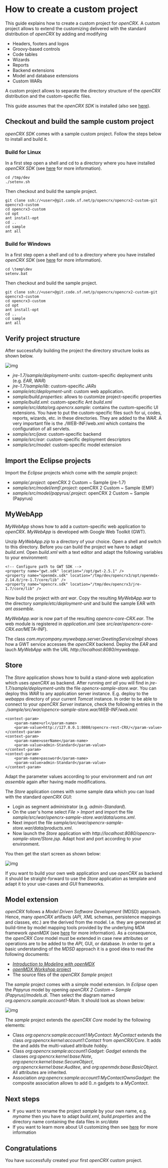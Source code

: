 # How to create a custom project #

This guide explains how to create a custom project for _openCRX_. A custom project allows to extend the customizing delivered with the standard distribution of _openCRX_ by adding and modifying

* Headers, footers and logos
* Groovy-based controls
* Code tables
* Wizards
* Reports
* Backend extensions
* Model and database extensions
* Custom WARs

A custom project allows to separate the directory structure of the _openCRX_ distribution and the custom-specific files.

This guide assumes that the _openCRX SDK_ is installed (also see [here](Sdk/StepByStepEclipse.md)).

## Checkout and build the sample custom project ##

_openCRX SDK_ comes with a sample custom project. Follow the steps below to install and build it. 

### Build for Linux ###

In a first step open a shell and cd to a directory where you have installed _openCRX SDK_ (see  [here](Sdk/StepByStepEclipse.md) for more information).

```
cd /tmp/dev
./setenv.sh
```

Then checkout and build the sample project.

```
git clone ssh://<user>@git.code.sf.net/p/opencrx/opencrx2-custom-git opencrx3-custom
cd opencrx3-custom
cd opt
ant install-opt
cd ..
cd sample
ant all
```

### Build for Windows ###
In a first step open a shell and cd to a directory where you have installed _openCRX SDK_ (see  [here](Sdk/StepByStepEclipse.md) for more information).

```
cd \temp\dev
setenv.bat
```

Then checkout and build the sample project.

```
git clone ssh://<user>@git.code.sf.net/p/opencrx/opencrx2-custom-git opencrx3-custom
cd opencrx3-custom
cd opt
ant install-opt
cd ..
cd sample
ant all
```

## Verify project structure ##
After successfully building the project the directory structure looks as shown below.

![img](files/CustomProject/pic150.png)

* _jre-1.7/sample/deployment-units_: custom-specific deployment units (e.g. _EAR_, _WAR_)
* _jre-1.7/sample/lib_: custom-specific _JARs_
* _sample/etc/deployment-unit_: custom web application.
* _sample/build.properties_: allows to customize project-specific properties
* _sample/build.xml_: custom-specific Ant _build.xml_
* _sample/src/data/org.opencrx.sample_: contains the custom-specific UI extensions. You have to put the custom-specific files such for ui, codes, reports, wizards, etc. in these directories. They are added to the _WAR_. A very important file is the ./WEB-INF/web.xml which contains the configuration of all servlets.
* _sample/src/java_: custom-specific backend
* _sample/src/ear_: custom-specific deployment descriptors
* _sample/src/model_: custom-specific model extension

## Import the Eclipse projects ##
Import the _Eclipse_ projects which come with the _sample_ project:
* _sample/.project_: openCRX 2 Custom ~ Sample (jre-1.7)
* _sample/src/model/emf/.project_: openCRX 2 Custom ~ Sample (EMF)
* _sample/src/model/papyrus/.project_: openCRX 2 Custom ~ Sample (Papyrus)

## MyWebApp ##
_MyWebApp_ shows how to add a custom-specific web application to _openCRX_. _MyWebApp_ is developed with Google Web Toolkit (GWT). 

Unzip _MyWebApp.zip_ to a directory of your choice. Open a shell and switch to this directory. Before you can build the project we have to adapt _build.xml_. Open _build.xml_ with a text editor and adapt the following variables to your environment:

```
<!-- Configure path to GWT SDK -->
<property name="gwt.sdk" location="/opt/gwt-2.5.1" />
<property name="openmdx.sdk" location="/tmp/dev/opencrx3/opt/openmdx-2.14.0/jre-1.7/core/lib" />
<property name="opencrx.sdk" location="/tmp/dev/opencrx3/jre-1.7/core/lib" />
```
 
Now build the project with _ant war_. Copy the resulting _MyWebApp.war_ to the directory _sample/etc/deployment-unit_ and build the sample EAR with _ant assemble_. 

_MyWebApp.war_ is now part of the resulting _opencrx-core-CRX.ear_. The web module is registered in _application.xml_ (see _src/ear/opencrx-core-CRX.ear/META-INF_).
 
The class _com.mycompany.mywebapp.server.GreetingServiceImpl_ shows how a GWT service accesses the _openCRX_ backend. Deploy the _EAR_ and lauch _MyWebApp_ with the URL _http://localhost:8080/mywebapp_.

## Store ##
The _Store_ application shows how to build a stand-alone web application which uses _openCRX_ as backend. 
After running _ant all_ you will find in _jre-1.7/sample/deployment-units_ the file _opencrx-sample-store.war_. 
You can deploy this _WAR_ to any application server instance. E.g. deploy to the _webapps_ directory of your 
current _Tomcat_ instance. In order to be able to connect to your _openCRX Server_ instance, check the 
following entries  in the _./sample/src/war/opencrx-sample-store.war/WEB-INF/web.xml_:

```
<context-param>
	<param-name>url</param-name>
	<param-value>http://127.0.0.1:8080/opencrx-rest-CRX/</param-value>
</context-param>
<context-param>
	<param-name>userName</param-name>
	<param-value>admin-Standard</param-value>
</context-param>
<context-param>
	<param-name>password</param-name>
	<param-value>admin-Standard</param-value>
</context-param>
```

Adapt the parameter values according to your environment and run _ant assemble_ again after having made modifications.

The _Store_ application comes with some sample data which you can load with the standard _openCRX GUI_:

* Login as segment administrator (e.g. _admin-Standard_).
* On the user's home select _File > Import_ and import the file _sample/src/war/opencrx-sample-store.war/data/uoms.xml_.
* Next import the file _sample/src/war/opencrx-sample-store.war/data/products.xml_.
* Now launch the _Store_ application with _http://localhost:8080/opencrx-sample-store/Store.jsp_. Adapt host and
  port according to your environment.
  
You then get the start screen as shown below:

![img](files/CustomProject/pic140.png)

If you want to build your own web application and use _openCRX_ as backend it should be straight-forward 
to use the _Store_ application as template and adapt it to your use-cases and _GUI_ frameworks.

## Model extension ##
_openCRX_ follows a _Model Driven Software Development_ (MDSD) approach. Hence, many _openCRX_ artifacts (_API_,
_XML_ schemas, persistence mappings and classes, etc.) are the derived from the model. I.e. they are generated 
at build-time by model mapping tools provided by the underlying _MDA_ framework 
_openMDX_ (see [here](http://www.opencrx.org) for more information). As a consequence, the _openCRX Core_ model 
must be extended in case new attributes or operations are to be added to the _API_, GUI, or database. In order 
to get a basic understanding of the _MDSD_ approach it is a good idea to read the following documents:

* [_Introduction to Modeling with openMDX_](http://sourceforge.net/p/openmdx/wiki/IntroductionToModeling/) 
* [_openMDX Workshop_ project](http://sourceforge.net/p/openmdx/wiki/Sdk30.Workshop/)
* The source files of the _openCRX Sample_ project

The _sample_ project comes with a simple model extension. In _Eclipse_ open the _Papyrus_ model by opening
_openCRX 2 Custom ~ Sample (Papyrus)/models.di_. Then select the diagram named _org.opencrx.sample.account1-Main_. It 
should look as shown below:

![img](files/CustomProject/pic160.png)

The _sample_ project extends the _openCRX Core_ model by the following elements:

* Class _org:opencrx:sample:account1:MyContact_: _MyContact_ extends the class _org:opencrx:kernel:account1:Contact_ 
  from _openCRX/Core_. It adds the  and adds the multi-valued attribute _hobby_.
* Class _org:opencrx:sample:account1:Gadget_: _Gadget_ extends the classes _org:opencrx:kernel:base:Note_, 
  _org:opencrx:kernel:base:SecureObject_, _org:opencrx:kernel:base:Auditee_, and _org:openmdx:base:BasicObject_. 
  All attributes are inherited.
* Association _org:opencrx:sample:account1:MyContactOwnsGadget_: the composite association allows to add 0..n gadgets
  to a _MyContact_. 

## Next steps ##
* If you want to rename the project _sample_ by your own name, e.g. _myname_ then you have to adapt _build.xml_, _build.properties_ and the directory name containing the data files in _src/data_
* If you want to learn more about UI customizing then see [here](http://www.opencrx.org/documents.htm) for more information

## Congratulations ##
You have successfully created your first _openCRX_ custom project.
